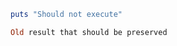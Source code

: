 ```ruby run=false
puts "Should not execute"
```

```ruby RESULT
Old result that should be preserved
```
